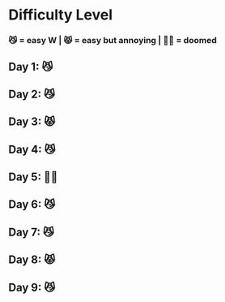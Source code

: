 # Difficulty Level
### 😼 = easy W | 😾 = easy but annoying | 😵‍💫 = doomed

## Day 1: 😼
## Day 2: 😼
## Day 3: 😾
## Day 4: 😼
## Day 5: 😵‍💫
## Day 6: 😼
## Day 7: 😼
## Day 8: 😾
## Day 9: 😼
